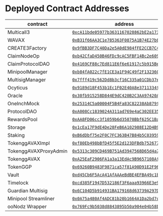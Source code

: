 # Deployed Contract Addresses

<table><thead><tr><th width="278.55555555555554">contract</th><th>address</th></tr></thead><tbody><tr><td>Multicall3</td><td><a href="https://snowtrace.io/address/0xcA11bde05977b3631167028862bE2a173976CA11"><code>0xcA11bde05977b3631167028862bE2a173976CA11</code></a></td></tr><tr><td>WAVAX</td><td><a href="https://snowtrace.io/address/0xB31f66AA3C1e785363F0875A1B74E27b85FD66c7"><code>0xB31f66AA3C1e785363F0875A1B74E27b85FD66c7</code></a></td></tr><tr><td>CREATE3Factory</td><td><a href="https://snowtrace.io/address/0x9fBB3DF7C40Da2e5A0dE984fFE2CCB7C47cd0ABf"><code>0x9fBB3DF7C40Da2e5A0dE984fFE2CCB7C47cd0ABf</code></a></td></tr><tr><td>ClaimNodeOp</td><td><a href="https://snowtrace.io/address/0xb42CfaD450B46FDc9cAC5FBF14Bc2e6091AfC35c"><code>0xb42CfaD450B46FDc9cAC5FBF14Bc2e6091AfC35c</code></a></td></tr><tr><td>ClaimProtocolDAO</td><td><a href="https://snowtrace.io/address/0x4169CF88c7Ed811E6f6e61917c5b915BeA49476c"><code>0x4169CF88c7Ed811E6f6e61917c5b915BeA49476c</code></a></td></tr><tr><td>MinipoolManager</td><td><a href="https://snowtrace.io/address/0xb84fA022c7fE1CE3a1F94C49f2F13236C3d1Ed08"><code>0xb84fA022c7fE1CE3a1F94C49f2F13236C3d1Ed08</code></a></td></tr><tr><td>MultisigManager</td><td><a href="https://snowtrace.io/address/0x7fff419c562Dd8b3cf16C335a01CDb37ea1B6a3B"><code>0x7fff419c562Dd8b3cf16C335a01CDb37ea1B6a3B</code></a></td></tr><tr><td>Ocyticus</td><td><a href="https://snowtrace.io/address/0x9189d18F453b1Ec1F02E40A8e3711334f9eA210B"><code>0x9189d18F453b1Ec1F02E40A8e3711334f9eA210B</code></a></td></tr><tr><td>Oracle</td><td><a href="https://snowtrace.io/address/0x30fb915258D844E9dC420B2C3AA97420AEA16Db7"><code>0x30fb915258D844E9dC420B2C3AA97420AEA16Db7</code></a></td></tr><tr><td>OneInchMock</td><td><a href="https://snowtrace.io/address/0x25314C5a00004F5B4Fa83C82238Ab879f48B58aA"><code>0x25314C5a00004F5B4Fa83C82238Ab879f48B58aA</code></a></td></tr><tr><td>ProtocolDAO</td><td><a href="https://snowtrace.io/address/0xb84fA022c7fE1CE3a1F94C49f2F13236C3d1Ed08"><code>0xA008Cc1839024A311ad769e4aC302EE35A8EF546</code></a></td></tr><tr><td>RewardsPool</td><td><a href="https://snowtrace.io/address/0xAA8FD06cc3f1059b6d35870Bbf625C1Bac7c1B1D"><code>0xAA8FD06cc3f1059b6d35870Bbf625C1Bac7c1B1D</code></a></td></tr><tr><td>Storage</td><td><a href="https://snowtrace.io/address/0x1cEa17F9dE4De28FeB6A102988E12D4B90DfF1a9"><code>0x1cEa17F9dE4De28FeB6A102988E12D4B90DfF1a9</code></a></td></tr><tr><td>Staking</td><td><a href="https://snowtrace.io/address/0xB6dDbf75e2F0C7FC363B47B84b5C03959526AecB"><code>0xB6dDbf75e2F0C7FC363B47B84b5C03959526AecB</code></a></td></tr><tr><td>TokenggAVAXImpl</td><td><a href="https://snowtrace.io/address/0xf80Eb498bBfD45f5E2d123DFBdb752677757843E"><code>0xf80Eb498bBfD45f5E2d123DFBdb752677757843E</code></a></td></tr><tr><td>TokenggAVAXProxyAdmin</td><td><a href="https://snowtrace.io/address/0x5313c309CD469B751Ad3947568D65d4a70B247cF"><code>0x5313c309CD469B751Ad3947568D65d4a70B247cF</code></a></td></tr><tr><td>TokenggAVAX</td><td><a href="https://snowtrace.io/address/0xA25EaF2906FA1a3a13EdAc9B9657108Af7B703e3"><code>0xA25EaF2906FA1a3a13EdAc9B9657108Af7B703e3</code></a></td></tr><tr><td>TokenGGP</td><td><a href="https://snowtrace.io/address/0x69260B9483F9871ca57f81A90D91E2F96c2Cd11d"><code>0x69260B9483F9871ca57f81A90D91E2F96c2Cd11d</code></a></td></tr><tr><td>Vault</td><td><a href="https://snowtrace.io/address/0xd45Cb6F5AcA41AfAAAeBdBE4EFBA49c1bC41E6BA"><code>0xd45Cb6F5AcA41AfAAAeBdBE4EFBA49c1bC41E6BA</code></a></td></tr><tr><td>Timelock</td><td><a href="https://snowtrace.io/address/0xcd385F1947D532186f3F6aaa93966E3e9C14af41"><code>0xcd385F1947D532186f3F6aaa93966E3e9C14af41</code></a></td></tr><tr><td>Guardian Multisig</td><td><a href="https://snowtrace.io/address/0x6C104D5b914931BA179168d63739A297Dc29bCF3"><code>0x6C104D5b914931BA179168d63739A297Dc29bCF3</code></a></td></tr><tr><td>Minipool Streamliner</td><td><a href="https://snowtrace.io/address/0x0A75a480Af4ADC81b20b1664A1Da2bd7caEFA430"><code>0x0A75a480Af4ADC81b20b1664A1Da2bd7caEFA430</code></a></td></tr><tr><td>ooNodz Wrapper</td><td><a href="https://snowtrace.io/address/0x769Fc9b5038d8843895b50a904e04b58b0d4a9CB"><code>0x769Fc9b5038d8843895b50a904e04b58b0d4a9CB</code></a></td></tr></tbody></table>
